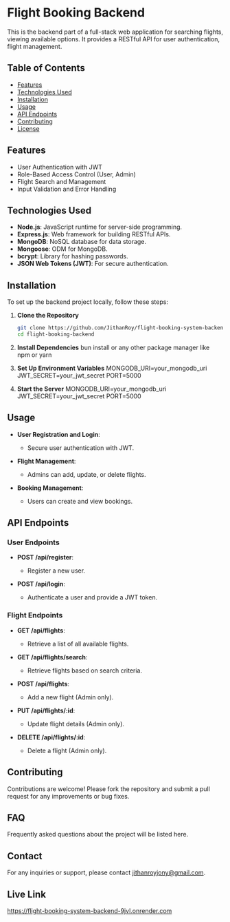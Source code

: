# Flight Booking Backend

This is the backend part of a full-stack web application for searching flights, viewing available options. It provides a RESTful API for user authentication, flight management.

## Table of Contents

- [Features](#features)
- [Technologies Used](#technologies-used)
- [Installation](#installation)
- [Usage](#usage)
- [API Endpoints](#api-endpoints)
- [Contributing](#contributing)
- [License](#license)

## Features

- User Authentication with JWT
- Role-Based Access Control (User, Admin)
- Flight Search and Management
- Input Validation and Error Handling

## Technologies Used

- **Node.js**: JavaScript runtime for server-side programming.
- **Express.js**: Web framework for building RESTful APIs.
- **MongoDB**: NoSQL database for data storage.
- **Mongoose**: ODM for MongoDB.
- **bcrypt**: Library for hashing passwords.
- **JSON Web Tokens (JWT)**: For secure authentication.

## Installation

To set up the backend project locally, follow these steps:

1. **Clone the Repository**

   ```bash
   git clone https://github.com/JithanRoy/flight-booking-system-backend.git
   cd flight-booking-backend
   
2. **Install Dependencies**
    bun install or any other package manager like npm or yarn

3. **Set Up Environment Variables**
    MONGODB_URI=your_mongodb_uri
    JWT_SECRET=your_jwt_secret
    PORT=5000

4. **Start the Server**
    MONGODB_URI=your_mongodb_uri
    JWT_SECRET=your_jwt_secret
    PORT=5000

## Usage

- **User Registration and Login**: 
  - Secure user authentication with JWT.

- **Flight Management**: 
  - Admins can add, update, or delete flights.

- **Booking Management**: 
  - Users can create and view bookings.

## API Endpoints

### User Endpoints

- **POST /api/register**: 
  - Register a new user.

- **POST /api/login**: 
  - Authenticate a user and provide a JWT token.

### Flight Endpoints

- **GET /api/flights**: 
  - Retrieve a list of all available flights.

- **GET /api/flights/search**: 
  - Retrieve flights based on search criteria.

- **POST /api/flights**: 
  - Add a new flight (Admin only).

- **PUT /api/flights/:id**: 
  - Update flight details (Admin only).

- **DELETE /api/flights/:id**: 
  - Delete a flight (Admin only).


## Contributing
Contributions are welcome! Please fork the repository and submit a pull request for any improvements or bug fixes.

## FAQ
Frequently asked questions about the project will be listed here.

## Contact
For any inquiries or support, please contact jithanroyjony@gmail.com.

## Live Link
https://flight-booking-system-backend-9jvl.onrender.com